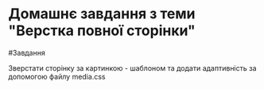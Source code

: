 # Домашнє завдання з теми "Верстка повної сторінки"

#Завдання

Зверстати сторінку за картинкою - шаблоном та додати адаптивність за допомогою файлу media.css
